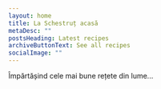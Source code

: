 ```yaml
---
layout: home
title: La Schestruț acasă
metaDesc: ""
postsHeading: Latest recipes
archiveButtonText: See all recipes
socialImage: ""
---
```

Împărtășind cele mai bune rețete din lume...